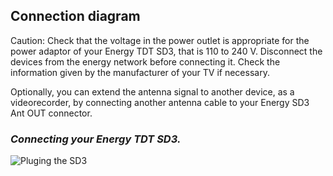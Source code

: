 ## Connection diagram

Caution: Check that the voltage in the power outlet is appropriate for the power adaptor of your Energy TDT SD3, that is 110 to 240 V. Disconnect the devices from the energy network before connecting it. Check the information given by the manufacturer of your TV if necessary.

Optionally, you can extend the antenna signal to another device, as a videorecorder, by connecting another antenna cable to your Energy SD3 Ant OUT connector.

### *Connecting your Energy TDT SD3.*

![Pluging the SD3](http://static.energysistem.com/images/manuals/42510/55d5e10c851fb.jpg)
